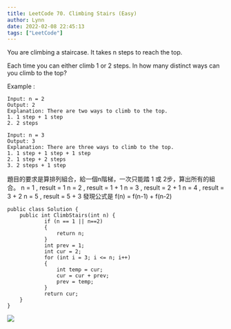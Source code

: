 ```yaml
---
title: LeetCode 70. Climbing Stairs (Easy)
author: Lynn
date: 2022-02-08 22:45:13
tags: ["LeetCode"]
---
```

You are climbing a staircase. It takes n steps to reach the top.

Each time you can either climb 1 or 2 steps. In how many distinct ways can you climb to the top?

Example :
```
Input: n = 2
Output: 2
Explanation: There are two ways to climb to the top.
1. 1 step + 1 step
2. 2 steps

Input: n = 3
Output: 3
Explanation: There are three ways to climb to the top.
1. 1 step + 1 step + 1 step
2. 1 step + 2 steps
3. 2 steps + 1 step
```
<!--more-->
題目的要求是算排列組合，給一個n階梯，一次只能踏 1 或 2步，算出所有的組合。
n = 1 , result = 1
n = 2 , result = 1 + 1
n = 3 , result = 2 + 1
n = 4 , result = 3 + 2
n = 5 , result = 5 + 3
發現公式是
f(n) = f(n-1) + f(n-2)
```
public class Solution {
    public int ClimbStairs(int n) {
            if (n == 1 || n==2)
            {
                return n;
            }
            int prev = 1;
            int cur = 2;
            for (int i = 3; i <= n; i++)
            {
                int temp = cur;
                cur = cur + prev;
                prev = temp;
            }
            return cur;
    }
}
```
![](https://i.imgur.com/DU7fAvZ.png)
